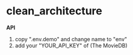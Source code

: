 # clean_architecture

**API**

1. copy ".env.demo" and change name to "env" 
2. add your "YOUR_API_KEY" of (The MovieDB)